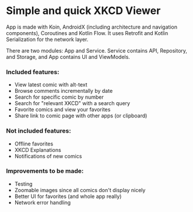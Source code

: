 # Simple and quick XKCD Viewer


App is made with Koin, AndroidX (including architecture and navigation components), Coroutines and Kotlin Flow.  It uses Retrofit and Kotlin Serialization for the network layer.

There are two modules: App and Service.  Service contains API, Repository, and Storage, and App contains UI and ViewModels.

### Included features:
* View latest comic with alt-text
* Browse comments incrementally by date
* Search for specific comic by number
* Search for "relevant XKCD" with a search query
* Favorite comics and view your favorites
* Share link to comic page with other apps (or clipboard)

### Not included features:
* Offline favorites
* XKCD Explanations
* Notifications of new comics

### Improvements to be made:
* Testing
* Zoomable images since all comics don't display nicely
* Better UI for favorites (and whole app really)
* Network error handling
